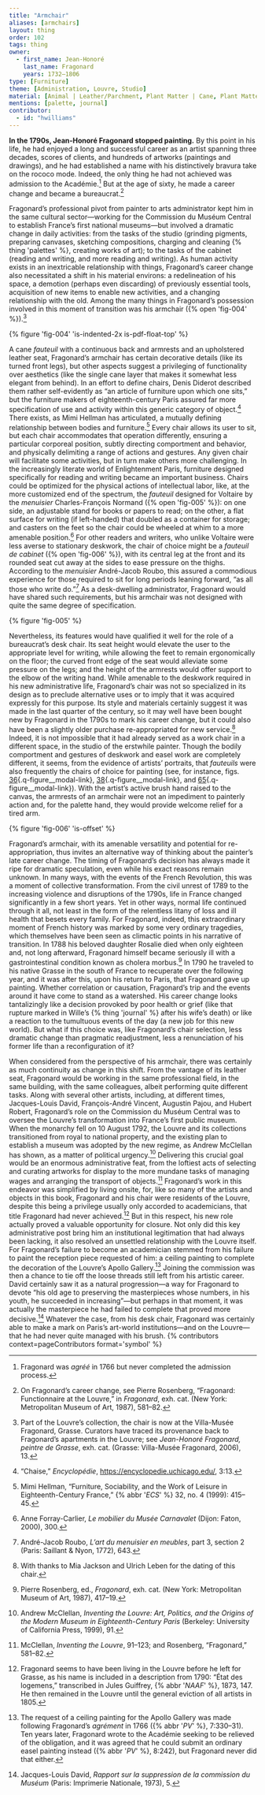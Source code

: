 ```yaml
---
title: "Armchair"
aliases: [armchairs]
layout: thing
order: 102
tags: thing
owner:
  - first_name: Jean-Honoré
    last_name: Fragonard
    years: 1732–1806
type: [Furniture]
theme: [Administration, Louvre, Studio]
material: [Animal | Leather/Parchment, Plant Matter | Cane, Plant Matter | Wood]
mentions: [palette, journal]
contributor:
  - id: "hwilliams"
---
```


**In the 1790s, Jean-Honoré Fragonard stopped painting.** By this point in his life, he had enjoyed a long and successful career as an artist spanning three decades, scores of clients, and hundreds of artworks (paintings and drawings), and he had established a name with his distinctively bravura take on the rococo mode. Indeed, the only thing he had not achieved was admission to the Académie.[^1] But at the age of sixty, he made a career change and became a bureaucrat.[^2]

Fragonard’s professional pivot from painter to arts administrator kept him in the same cultural sector—working for the Commission du Muséum Central to establish France’s first national museums—but involved a dramatic change in daily activities: from the tasks of the studio (grinding pigments, preparing canvases, sketching compositions, charging and cleaning {% thing 'palettes' %}, creating works of art); to the tasks of the cabinet (reading and writing, and more reading and writing). As human activity exists in an inextricable relationship with things, Fragonard’s career change also necessitated a shift in his material environs: a redelineation of his space, a demotion (perhaps even discarding) of previously essential tools, acquisition of new items to enable new activities, and a changing relationship with the old. Among the many things in Fragonard’s possession involved in this moment of transition was his armchair ({% open 'fig-004' %}).[^3]

{% figure 'fig-004' 'is-indented-2x is-pdf-float-top' %}

A cane *fauteuil* with a continuous back and armrests and an upholstered leather seat, Fragonard’s armchair has certain decorative details (like its turned front legs), but other aspects suggest a privileging of functionality over aesthetics (like the single cane layer that makes it somewhat less elegant from behind). In an effort to define chairs, Denis Diderot described them rather self-evidently as “an article of furniture upon which one sits,” but the furniture makers of eighteenth-century Paris assured far more specification of use and activity within this generic category of object.[^4] There exists, as Mimi Hellman has articulated, a mutually defining relationship between bodies and furniture.[^5] Every chair allows its user to sit, but each chair accommodates that operation differently, ensuring a particular corporeal position, subtly directing comportment and behavior, and physically delimiting a range of actions and gestures. Any given chair will facilitate some activities, but in turn make others more challenging. In the increasingly literate world of Enlightenment Paris, furniture designed specifically for reading and writing became an important business. Chairs could be optimized for the physical actions of intellectual labor, like, at the more customized end of the spectrum, the *fauteuil* designed for Voltaire by the *menuisier* Charles-François Normand ({% open 'fig-005' %}): on one side, an adjustable stand for books or papers to read; on the other, a flat surface for writing (if left-handed) that doubled as a container for storage; and casters on the feet so the chair could be wheeled at whim to a more amenable position.[^6] For other readers and writers, who unlike Voltaire were less averse to stationary deskwork, the chair of choice might be a *fauteuil de cabinet* ({% open 'fig-006' %}), with its central leg at the front and its rounded seat cut away at the sides to ease pressure on the thighs. According to the *menuisier* André-Jacob Roubo, this assured a commodious experience for those required to sit for long periods leaning forward, “as all those who write do.”[^7] As a desk-dwelling administrator, Fragonard would have shared such requirements, but his armchair was not designed with quite the same degree of specification.

{% figure 'fig-005' %}

Nevertheless, its features would have qualified it well for the role of a bureaucrat’s desk chair. Its seat height would elevate the user to the appropriate level for writing, while allowing the feet to remain ergonomically on the floor; the curved front edge of the seat would alleviate some pressure on the legs; and the height of the armrests would offer support to the elbow of the writing hand. While amenable to the deskwork required in his new administrative life, Fragonard’s chair was not so specialized in its design as to preclude alternative uses or to imply that it was acquired expressly for this purpose. Its style and materials certainly suggest it was made in the last quarter of the century, so it may well have been bought new by Fragonard in the 1790s to mark his career change, but it could also have been a slightly older purchase re-appropriated for new service.[^8] Indeed, it is not impossible that it had already served as a work chair in a different space, in the studio of the erstwhile painter. Though the bodily comportment and gestures of deskwork and easel work are completely different, it seems, from the evidence of artists’ portraits, that *fauteuils* were also frequently the chairs of choice for painting (see, for instance, figs. [36](#fig-036){.q-figure__modal-link}, [38](#fig-038){.q-figure__modal-link}, and [65](#fig-065){.q-figure__modal-link}). With the artist’s active brush hand raised to the canvas, the armrests of an armchair were not an impediment to painterly action and, for the palette hand, they would provide welcome relief for a tired arm.

{% figure 'fig-006' 'is-offset' %}

Fragonard’s armchair, with its amenable versatility and potential for re-appropriation, thus invites an alternative way of thinking about the painter’s late career change. The timing of Fragonard’s decision has always made it ripe for dramatic speculation, even while his exact reasons remain unknown. In many ways, with the events of the French Revolution, this was a moment of collective transformation. From the civil unrest of 1789 to the increasing violence and disruptions of the 1790s, life in France changed significantly in a few short years. Yet in other ways, normal life continued through it all, not least in the form of the relentless litany of loss and ill health that besets every family. For Fragonard, indeed, this extraordinary moment of French history was marked by some very ordinary tragedies, which themselves have been seen as climactic points in his narrative of transition. In 1788 his beloved daughter Rosalie died when only eighteen and, not long afterward, Fragonard himself became seriously ill with a gastrointestinal condition known as cholera morbus.[^9] In 1790 he traveled to his native Grasse in the south of France to recuperate over the following year, and it was after this, upon his return to Paris, that Fragonard gave up painting. Whether correlation or causation, Fragonard’s trip and the events around it have come to stand as a watershed. His career change looks tantalizingly like a decision provoked by poor health or grief (like that rupture marked in Wille’s {% thing 'journal' %} after his wife’s death) or like a reaction to the tumultuous events of the day (a new job for this new world). But what if this choice was, like Fragonard’s chair selection, less dramatic change than pragmatic readjustment, less a renunciation of his former life than a reconfiguration of it?

When considered from the perspective of his armchair, there was certainly as much continuity as change in this shift. From the vantage of its leather seat, Fragonard would be working in the same professional field, in the same building, with the same colleagues, albeit performing quite different tasks. Along with several other artists, including, at different times, Jacques-Louis David, François-André Vincent, Augustin Pajou, and Hubert Robert, Fragonard’s role on the Commission du Muséum Central was to oversee the Louvre’s transformation into France’s first public museum. When the monarchy fell on 10 August 1792, the Louvre and its collections transitioned from royal to national property, and the existing plan to establish a museum was adopted by the new regime, as Andrew McClellan has shown, as a matter of political urgency.[^10] Delivering this crucial goal would be an enormous administrative feat, from the loftiest acts of selecting and curating artworks for display to the more mundane tasks of managing wages and arranging the transport of objects.[^11] Fragonard’s work in this endeavor was simplified by living onsite, for, like so many of the artists and objects in this book, Fragonard and his chair were residents of the Louvre, despite this being a privilege usually only accorded to academicians, that title Fragonard had never achieved.[^12] But in this respect, his new role actually proved a valuable opportunity for closure. Not only did this key administrative post bring him an institutional legitimation that had always been lacking, it also resolved an unsettled relationship with the Louvre itself. For Fragonard’s failure to become an academician stemmed from his failure to paint the reception piece requested of him: a ceiling painting to complete the decoration of the Louvre’s Apollo Gallery.[^13] Joining the commission was then a chance to tie off the loose threads still left from his artistic career. David certainly saw it as a natural progression—a way for Fragonard to devote “his old age to preserving the masterpieces whose numbers, in his youth, he succeeded in increasing”—but perhaps in that moment, it was actually the masterpiece he had failed to complete that proved more decisive.[^14] Whatever the case, from his desk chair, Fragonard was certainly able to make a mark on Paris’s art-world institutions—and on the Louvre—that he had never quite managed with his brush. {% contributors context=pageContributors format='symbol' %}

<div class="additional-figs" hidden>

{% figuregroup '3' 'fig-036, fig-038, fig-065' %}

</div>

[^1]: Fragonard was *agréé* in 1766 but never completed the admission process.

[^2]: On Fragonard’s career change, see Pierre Rosenberg, “Fragonard: Functionnaire at the Louvre,” in *Fragonard*, exh. cat. (New York: Metropolitan Museum of Art, 1987), 581–82.

[^3]: Part of the Louvre’s collection, the chair is now at the Villa-Musée Fragonard, Grasse. Curators have traced its provenance back to Fragonard’s apartments in the Louvre; see *Jean-Honoré Fragonard, peintre de Grasse*, exh. cat. (Grasse: Villa-Musée Fragonard, 2006), 13.

[^4]: “Chaise,” *Encyclopédie*, <https://encyclopedie.uchicago.edu/>, 3:13.

[^5]: Mimi Hellman, “Furniture, Sociability, and the Work of Leisure in Eighteenth-Century France,” {% abbr '*ECS*' %} 32, no. 4 (1999): 415–45.

[^6]: Anne Forray-Carlier, *Le mobilier du Musée Carnavalet* (Dijon: Faton, 2000), 300.

[^7]: André-Jacob Roubo, *L’art du menuisier en meubles*, part 3, section 2 (Paris: Saillant & Nyon, 1772), 643.

[^8]: With thanks to Mia Jackson and Ulrich Leben for the dating of this chair.

[^9]: Pierre Rosenberg, ed., *Fragonard*, exh. cat. (New York: Metropolitan Museum of Art, 1987), 417–19.

[^10]: Andrew McClellan, *Inventing the Louvre: Art, Politics, and the Origins of the Modern Museum in Eighteenth-Century Paris* (Berkeley: University of California Press, 1999), 91.

[^11]: McClellan, *Inventing the Louvre*, 91–123; and Rosenberg, “Fragonard,” 581–82.

[^12]: Fragonard seems to have been living in the Louvre before he left for Grasse, as his name is included in a description from 1790: “État des logemens,” transcribed in Jules Guiffrey, {% abbr '*NAAF*' %}, 1873, 147. He then remained in the Louvre until the general eviction of all artists in 1805.

[^13]: The request of a ceiling painting for the Apollo Gallery was made following Fragonard’s *agrément* in 1766 ({% abbr '*PV*' %}, 7:330–31). Ten years later, Fragonard wrote to the Académie seeking to be relieved of the obligation, and it was agreed that he could submit an ordinary easel painting instead ({% abbr '*PV*' %}, 8:242), but Fragonard never did that either.

[^14]: Jacques-Louis David, *Rapport sur la suppression de la commission du Muséum* (Paris: Imprimerie Nationale, 1973), 5.
